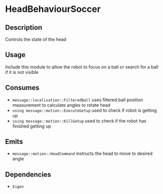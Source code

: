 # HeadBehaviourSoccer

## Description

Controls the state of the head

## Usage

Include this module to allow the robot to focus on a ball or search for a ball if it is not visible

## Consumes

- `message::localisation::FilteredBall` uses filtered ball position measurement to calculate angles to rotate head
- `using message::motion::ExecuteGetup` used to check if robot is getting up
- `using message::motion::KillGetup` used to check if the robot has finished getting up

## Emits

- `message::motion::HeadCommand` instructs the head to move to desired angle

## Dependencies

- `Eigen`
